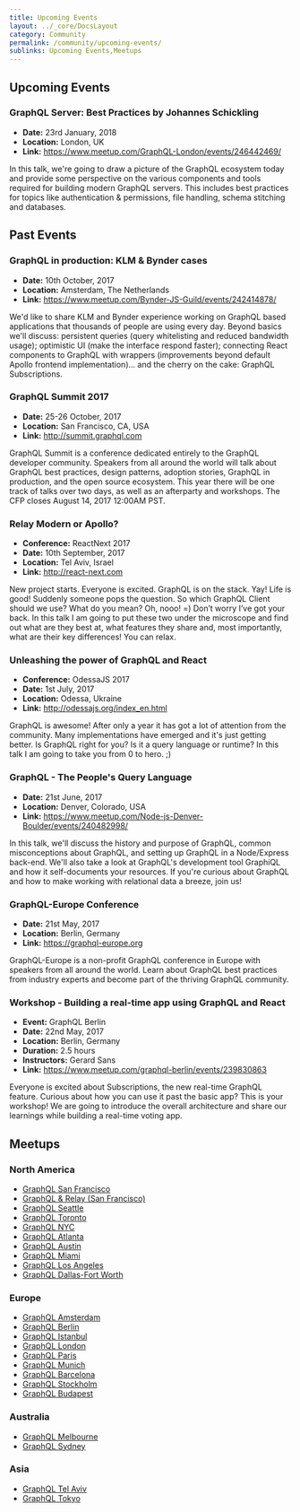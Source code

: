 ```yaml
---
title: Upcoming Events
layout: ../_core/DocsLayout
category: Community
permalink: /community/upcoming-events/
sublinks: Upcoming Events,Meetups
---
```


## Upcoming Events

### GraphQL Server: Best Practices by Johannes Schickling

- **Date:** 23rd January, 2018
- **Location:** London, UK
- **Link:** https://www.meetup.com/GraphQL-London/events/246442469/

In this talk, we're going to draw a picture of the GraphQL ecosystem today and provide some perspective on the various components and tools required for building modern GraphQL servers. This includes best practices for topics like authentication & permissions, file handling, schema stitching and databases.

## Past Events

### GraphQL in production: KLM & Bynder cases

- **Date:** 10th October, 2017
- **Location:** Amsterdam, The Netherlands
- **Link:** https://www.meetup.com/Bynder-JS-Guild/events/242414878/

We'd like to share KLM and Bynder experience working on GraphQL based applications that thousands of people are using every day. Beyond basics we'll discuss: persistent queries (query whitelisting and reduced bandwidth usage); optimistic UI (make the interface respond faster); connecting React components to GraphQL with wrappers (improvements beyond default Apollo frontend implementation)... and the cherry on the cake: GraphQL Subscriptions.

### GraphQL Summit 2017

- **Date:** 25-26 October, 2017
- **Location:** San Francisco, CA, USA
- **Link:** http://summit.graphql.com

GraphQL Summit is a conference dedicated entirely to the GraphQL developer community. Speakers from all around the world will talk about GraphQL best practices, design patterns, adoption stories, GraphQL in production, and the open source ecosystem. This year there will be one track of talks over two days, as well as an afterparty and workshops. The CFP closes August 14, 2017 12:00AM PST.

### Relay Modern or Apollo?

- **Conference:** ReactNext 2017
- **Date:** 10th September, 2017
- **Location:** Tel Aviv, Israel
- **Link:** http://react-next.com

New project starts. Everyone is excited. GraphQL is on the stack. Yay! Life is good! Suddenly someone pops the question. So which GraphQL Client should we use? What do you mean? Oh, nooo! =) Don’t worry I’ve got your back. In this talk I am going to put these two under the microscope and find out what are they best at, what features they share and, most importantly, what are their key differences! You can relax.

### Unleashing the power of GraphQL and React

- **Conference:** OdessaJS 2017
- **Date:** 1st July, 2017
- **Location:** Odessa, Ukraine
- **Link:** http://odessajs.org/index_en.html

GraphQL is awesome! After only a year it has got a lot of attention from the community. Many implementations have emerged and it's just getting better. Is GraphQL right for you? Is it a query language or runtime? In this talk I am going to take you from 0 to hero. ;) 

### GraphQL - The People's Query Language 

- **Date:** 21st June, 2017
- **Location:** Denver, Colorado, USA
- **Link:** https://www.meetup.com/Node-js-Denver-Boulder/events/240482998/

In this talk, we'll discuss the history and purpose of GraphQL, common misconceptions about GraphQL, and setting up GraphQL in a Node/Express back-end. We'll also take a look at GraphQL's development tool GraphiQL and how it self-documents your resources. If you're curious about GraphQL and how to make working with relational data a breeze, join us! 

### GraphQL-Europe Conference

- **Date:** 21st May, 2017
- **Location:** Berlin, Germany
- **Link:** https://graphql-europe.org

GraphQL-Europe is a non-profit GraphQL conference in Europe with speakers from all around the world. Learn about GraphQL best practices from industry experts and become part of the thriving GraphQL community.

### Workshop - Building a real-time app using GraphQL and React

- **Event:** GraphQL Berlin
- **Date:** 22nd May, 2017
- **Location:** Berlin, Germany
- **Duration:** 2.5 hours
- **Instructors:** Gerard Sans
- **Link:** https://www.meetup.com/graphql-berlin/events/239830863

Everyone is excited about Subscriptions, the new real-time GraphQL feature. Curious about how you can use it past the basic app? This is your workshop! We are going to introduce the overall architecture and share our learnings while building a real-time voting app. 

## Meetups

### North America

- [GraphQL San Francisco](http://www.meetup.com/GraphQL-SF/)
- [GraphQL & Relay (San Francisco)](http://www.meetup.com/graphql/)
- [GraphQL Seattle](https://www.meetup.com/Seattle-GraphQL-Meetup/)
- [GraphQL Toronto](https://www.meetup.com/GraphQL-Toronto/)
- [GraphQL NYC](https://www.meetup.com/GraphQL-NYC/)
- [GraphQL Atlanta](https://www.meetup.com/GraphQL-Atlanta/)
- [GraphQL Austin](https://www.meetup.com/ATX-GraphQL/)
- [GraphQL Miami](https://www.meetup.com/Miami-GraphQL/)
- [GraphQL Los Angeles](https://www.meetup.com/Los-Angeles-GraphQL-Meetup/)
- [GraphQL Dallas-Fort Worth](https://www.meetup.com/DFW-GraphQL-Meetup/)

### Europe

- [GraphQL Amsterdam](https://www.meetup.com/Amsterdam-GraphQL-Meetup/)
- [GraphQL Berlin](https://www.meetup.com/graphql-berlin/)
- [GraphQL Istanbul](https://www.meetup.com/GraphQL-Istanbul/)
- [GraphQL London](https://www.meetup.com/GraphQL-London)
- [GraphQL Paris](https://www.meetup.com/GraphQL-Paris/)
- [GraphQL Munich](https://www.meetup.com/GraphQL-Munich/)
- [GraphQL Barcelona](https://www.meetup.com/GraphQL-Barcelona/)
- [GraphQL Stockholm](https://www.meetup.com/GraphQL-Stockholm/)
- [GraphQL Budapest](https://www.meetup.com/Budapest-GraphQL/)

### Australia

- [GraphQL Melbourne](http://graphql.melbourne/)
- [GraphQL Sydney](http://graphql.sydney/)

### Asia

- [GraphQL Tel Aviv](https://www.meetup.com/GraphQL-TLV/)
- [GraphQL Tokyo](https://www.meetup.com/GraphQL-Tokyo/)
